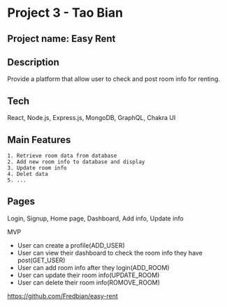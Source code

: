 # Project 3 - Tao Bian

## Project name: Easy Rent

## Description 
Provide a platform that allow user to check and post room info for renting.

## Tech 
React, Node.js, Express.js, MongoDB, GraphQL, Chakra UI

## Main Features 
    1. Retrieve room data from database
	2. Add new room info to database and display 
	3. Update room info
	4. Delet data
	5. ...

## Pages 
Login, Signup, Home page, Dashboard, Add info, Update info 

MVP
- User can create a profile(ADD_USER)
- User can view their dashboard to check the room info they have post(GET_USER)
- User can add room info after they login(ADD_ROOM)
- User can update their room info(UPDATE_ROOM)
- User can delete their room info(ROMOVE_ROOM)

	
https://github.com/Fredbian/easy-rent